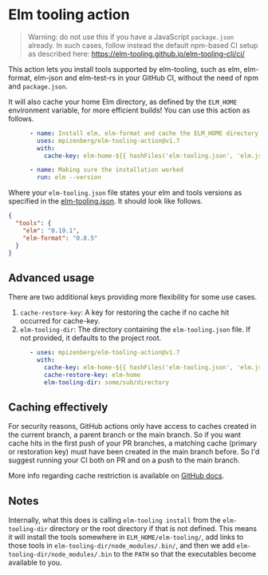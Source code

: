 # Elm tooling action

> Warning: do not use this if you have a JavaScript `package.json` already.
> In such cases, follow instead the default npm-based CI setup as described here:
> https://elm-tooling.github.io/elm-tooling-cli/ci/

This action lets you install tools supported by elm-tooling,
such as elm, elm-format, elm-json and elm-test-rs in your GitHub CI,
without the need of npm and `package.json`.

It will also cache your home Elm directory,
as defined by the `ELM_HOME` environment variable,
for more efficient builds! You can use this action as follows.

```yaml
      - name: Install elm, elm-format and cache the ELM_HOME directory
        uses: mpizenberg/elm-tooling-action@v1.7
        with:
          cache-key: elm-home-${{ hashFiles('elm-tooling.json', 'elm.json') }}

      - name: Making sure the installation worked
        run: elm --version
```

Where your `elm-tooling.json` file states your elm and tools versions
as specified in the [elm-tooling.json][spec].
It should look like follows.

```json
{
  "tools": {
    "elm": "0.19.1",
    "elm-format": "0.8.5"
  }
}
```

[spec]: https://elm-tooling.github.io/elm-tooling-cli/spec/

## Advanced usage

There are two additional keys providing more flexibility for some use cases.

1. `cache-restore-key`: A key for restoring the cache if no cache hit occurred for cache-key.
2. `elm-tooling-dir`: The directory containing the `elm-tooling.json` file. If not provided, it defaults to the project root.

```yaml
      - uses: mpizenberg/elm-tooling-action@v1.7
        with:
          cache-key: elm-home-${{ hashFiles('elm-tooling.json', 'elm.json') }}
          cache-restore-key: elm-home
          elm-tooling-dir: some/sub/directory
```

## Caching effectively

For security reasons, GitHub actions only have access to caches created
in the current branch, a parent branch or the main branch.
So if you want cache hits in the first push of your PR branches,
a matching cache (primary or restoration key) must have been created
in the main branch before.
So I'd suggest running your CI both on PR and on a push to the main branch.

More info regarding cache restriction is available on [GitHub docs][cache].

[cache]: https://docs.github.com/en/actions/guides/caching-dependencies-to-speed-up-workflows#restrictions-for-accessing-a-cache

## Notes

Internally, what this does is calling `elm-tooling install`
from the `elm-tooling-dir` directory or the root directory
if that is not defined.
This means it will install the tools somewhere in `ELM_HOME/elm-tooling/`,
add links to those tools in `elm-tooling-dir/node_modules/.bin/`,
and then we add `elm-tooling-dir/node_modules/.bin` to the `PATH`
so that the executables become available to you.
